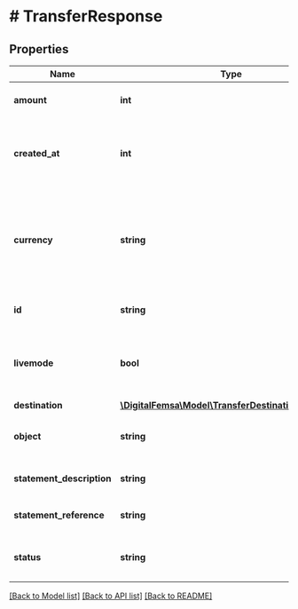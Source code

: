 # # TransferResponse

## Properties

Name | Type | Description | Notes
------------ | ------------- | ------------- | -------------
**amount** | **int** | Amount in cents of the transfer. | [optional]
**created_at** | **int** | Date and time of creation of the transfer in Unix format. | [optional]
**currency** | **string** | The currency of the transfer. It uses the 3-letter code of the [International Standard ISO 4217.](https://es.wikipedia.org/wiki/ISO_4217) | [optional]
**id** | **string** | Unique identifier of the transfer. | [optional]
**livemode** | **bool** | Indicates whether the transfer was created in live mode or test mode. | [optional]
**destination** | [**\DigitalFemsa\Model\TransferDestinationResponse**](TransferDestinationResponse.md) |  | [optional]
**object** | **string** | Object name, which is transfer. | [optional]
**statement_description** | **string** | Description of the transfer. | [optional]
**statement_reference** | **string** | Reference number of the transfer. | [optional]
**status** | **string** | Code indicating transfer status. | [optional]

[[Back to Model list]](../../README.md#models) [[Back to API list]](../../README.md#endpoints) [[Back to README]](../../README.md)
